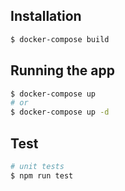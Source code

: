 ## Installation

```bash
$ docker-compose build
```

## Running the app

```bash
$ docker-compose up
# or
$ docker-compose up -d
```

## Test

```bash
# unit tests
$ npm run test
```

